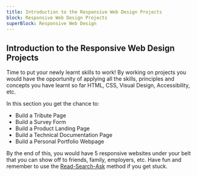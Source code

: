 ```yaml
---
title: Introduction to the Responsive Web Design Projects
block: Responsive Web Design Projects
superBlock: Responsive Web Design
---
```

## Introduction to the Responsive Web Design Projects

Time to put your newly learnt skills to work! By working on projects you would have the opportunity of applying all the skills, principles and concepts you have learnt so far HTML, CSS, Visual Design, Accessibility, etc. 

In this section you get the chance to:
 * Build a Tribute Page
 * Build a Survey Form
 * Build a Product Landing Page
 * Build a Technical Documentation Page
 * Build a Personal Portfolio Webpage

By the end of this, you would have 5 responsive websites under your belt that you can show off to friends, family, employers, etc. Have fun and remember to use the [Read-Search-Ask](https://forum.freecodecamp.org/t/how-to-get-help-when-you-are-stuck-coding/19514) method if you get stuck.
